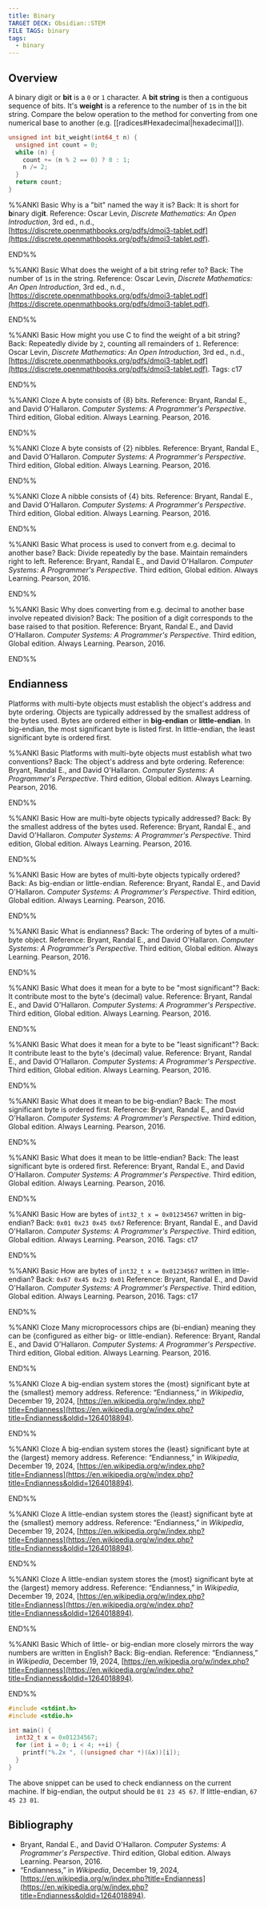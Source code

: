 ```yaml
---
title: Binary
TARGET DECK: Obsidian::STEM
FILE TAGS: binary
tags:
  - binary
---
```


## Overview

A binary digit or **bit** is a `0` or `1` character. A **bit string** is then a contiguous sequence of bits. It's **weight** is a reference to the number of `1`s in the bit string. Compare the below operation to the method for converting from one numerical base to another (e.g. [[radices#Hexadecimal|hexadecimal]]).

```c
unsigned int bit_weight(int64_t n) {
  unsigned int count = 0;
  while (n) {
    count += (n % 2 == 0) ? 0 : 1;
    n /= 2;
  }
  return count;
}
```

%%ANKI
Basic
Why is a "bit" named the way it is?
Back: It is short for **b**inary dig**it**.
Reference: Oscar Levin, *Discrete Mathematics: An Open Introduction*, 3rd ed., n.d., [https://discrete.openmathbooks.org/pdfs/dmoi3-tablet.pdf](https://discrete.openmathbooks.org/pdfs/dmoi3-tablet.pdf).
<!--ID: 1707432641557-->
END%%

%%ANKI
Basic
What does the weight of a bit string refer to?
Back: The number of `1`s in the string.
Reference: Oscar Levin, *Discrete Mathematics: An Open Introduction*, 3rd ed., n.d., [https://discrete.openmathbooks.org/pdfs/dmoi3-tablet.pdf](https://discrete.openmathbooks.org/pdfs/dmoi3-tablet.pdf).
<!--ID: 1708366788645-->
END%%

%%ANKI
Basic
How might you use C to find the weight of a bit string?
Back: Repeatedly divide by `2`, counting all remainders of `1`.
Reference: Oscar Levin, *Discrete Mathematics: An Open Introduction*, 3rd ed., n.d., [https://discrete.openmathbooks.org/pdfs/dmoi3-tablet.pdf](https://discrete.openmathbooks.org/pdfs/dmoi3-tablet.pdf).
Tags: c17
<!--ID: 1708366788648-->
END%%

%%ANKI
Cloze
A byte consists of {8} bits.
Reference: Bryant, Randal E., and David O'Hallaron. *Computer Systems: A Programmer's Perspective*. Third edition, Global edition. Always Learning. Pearson, 2016.
<!--ID: 1707432641557-->
END%%

%%ANKI
Cloze
A byte consists of {2} nibbles.
Reference: Bryant, Randal E., and David O'Hallaron. *Computer Systems: A Programmer's Perspective*. Third edition, Global edition. Always Learning. Pearson, 2016.
<!--ID: 1707432641560-->
END%%

%%ANKI
Cloze
A nibble consists of {4} bits.
Reference: Bryant, Randal E., and David O'Hallaron. *Computer Systems: A Programmer's Perspective*. Third edition, Global edition. Always Learning. Pearson, 2016.
<!--ID: 1707432641562-->
END%%

%%ANKI
Basic
What process is used to convert from e.g. decimal to another base?
Back: Divide repeatedly by the base. Maintain remainders right to left.
Reference: Bryant, Randal E., and David O'Hallaron. *Computer Systems: A Programmer's Perspective*. Third edition, Global edition. Always Learning. Pearson, 2016.
<!--ID: 1707432641591-->
END%%

%%ANKI
Basic
Why does converting from e.g. decimal to another base involve repeated division?
Back: The position of a digit corresponds to the base raised to that position.
Reference: Bryant, Randal E., and David O'Hallaron. *Computer Systems: A Programmer's Perspective*. Third edition, Global edition. Always Learning. Pearson, 2016.
<!--ID: 1707432641592-->
END%%

## Endianness

Platforms with multi-byte objects must establish the object's address and byte ordering. Objects are typically addressed by the smallest address of the bytes used. Bytes are ordered either in **big-endian** or **little-endian**. In big-endian, the most significant byte is listed first. In little-endian, the least significant byte is ordered first.

%%ANKI
Basic
Platforms with multi-byte objects must establish what two conventions?
Back: The object's address and byte ordering.
Reference: Bryant, Randal E., and David O'Hallaron. *Computer Systems: A Programmer's Perspective*. Third edition, Global edition. Always Learning. Pearson, 2016.
<!--ID: 1707661283766-->
END%%

%%ANKI
Basic
How are multi-byte objects typically addressed?
Back: By the smallest address of the bytes used.
Reference: Bryant, Randal E., and David O'Hallaron. *Computer Systems: A Programmer's Perspective*. Third edition, Global edition. Always Learning. Pearson, 2016.
<!--ID: 1707661283768-->
END%%

%%ANKI
Basic
How are bytes of multi-byte objects typically ordered?
Back: As big-endian or little-endian.
Reference: Bryant, Randal E., and David O'Hallaron. *Computer Systems: A Programmer's Perspective*. Third edition, Global edition. Always Learning. Pearson, 2016.
<!--ID: 1707661283770-->
END%%

%%ANKI
Basic
What is endianness?
Back: The ordering of bytes of a multi-byte object.
Reference: Bryant, Randal E., and David O'Hallaron. *Computer Systems: A Programmer's Perspective*. Third edition, Global edition. Always Learning. Pearson, 2016.
<!--ID: 1707661283771-->
END%%

%%ANKI
Basic
What does it mean for a byte to be "most significant"?
Back: It contribute most to the byte's (decimal) value.
Reference: Bryant, Randal E., and David O'Hallaron. *Computer Systems: A Programmer's Perspective*. Third edition, Global edition. Always Learning. Pearson, 2016.
<!--ID: 1707661283773-->
END%%

%%ANKI
Basic
What does it mean for a byte to be "least significant"?
Back: It contribute least to the byte's (decimal) value.
Reference: Bryant, Randal E., and David O'Hallaron. *Computer Systems: A Programmer's Perspective*. Third edition, Global edition. Always Learning. Pearson, 2016.
<!--ID: 1707661283774-->
END%%

%%ANKI
Basic
What does it mean to be big-endian?
Back: The most significant byte is ordered first.
Reference: Bryant, Randal E., and David O'Hallaron. *Computer Systems: A Programmer's Perspective*. Third edition, Global edition. Always Learning. Pearson, 2016.
<!--ID: 1707661283776-->
END%%

%%ANKI
Basic
What does it mean to be little-endian?
Back: The least significant byte is ordered first.
Reference: Bryant, Randal E., and David O'Hallaron. *Computer Systems: A Programmer's Perspective*. Third edition, Global edition. Always Learning. Pearson, 2016.
<!--ID: 1707661283777-->
END%%

%%ANKI
Basic
How are bytes of `int32_t x = 0x01234567` written in big-endian?
Back: `0x01 0x23 0x45 0x67`
Reference: Bryant, Randal E., and David O'Hallaron. *Computer Systems: A Programmer's Perspective*. Third edition, Global edition. Always Learning. Pearson, 2016.
Tags: c17
<!--ID: 1707661283779-->
END%%

%%ANKI
Basic
How are bytes of `int32_t x = 0x01234567` written in little-endian?
Back: `0x67 0x45 0x23 0x01`
Reference: Bryant, Randal E., and David O'Hallaron. *Computer Systems: A Programmer's Perspective*. Third edition, Global edition. Always Learning. Pearson, 2016.
Tags: c17
<!--ID: 1707661283780-->
END%%

%%ANKI
Cloze
Many microprocessors chips are {bi-endian} meaning they can be {configured as either big- or little-endian}.
Reference: Bryant, Randal E., and David O'Hallaron. *Computer Systems: A Programmer's Perspective*. Third edition, Global edition. Always Learning. Pearson, 2016.
<!--ID: 1707661283782-->
END%%

%%ANKI
Cloze
A big-endian system stores the {most} significant byte at the {smallest} memory address.
Reference: “Endianness,” in _Wikipedia_, December 19, 2024, [https://en.wikipedia.org/w/index.php?title=Endianness](https://en.wikipedia.org/w/index.php?title=Endianness&oldid=1264018894).
<!--ID: 1734664080894-->
END%%

%%ANKI
Cloze
A big-endian system stores the {least} significant byte at the {largest} memory address.
Reference: “Endianness,” in _Wikipedia_, December 19, 2024, [https://en.wikipedia.org/w/index.php?title=Endianness](https://en.wikipedia.org/w/index.php?title=Endianness&oldid=1264018894).
<!--ID: 1734664080900-->
END%%

%%ANKI
Cloze
A little-endian system stores the {least} significant byte at the {smallest} memory address.
Reference: “Endianness,” in _Wikipedia_, December 19, 2024, [https://en.wikipedia.org/w/index.php?title=Endianness](https://en.wikipedia.org/w/index.php?title=Endianness&oldid=1264018894).
<!--ID: 1734664080903-->
END%%

%%ANKI
Cloze
A little-endian system stores the {most} significant byte at the {largest} memory address.
Reference: “Endianness,” in _Wikipedia_, December 19, 2024, [https://en.wikipedia.org/w/index.php?title=Endianness](https://en.wikipedia.org/w/index.php?title=Endianness&oldid=1264018894).
<!--ID: 1734664080907-->
END%%

%%ANKI
Basic
Which of little- or big-endian more closely mirrors the way numbers are written in English?
Back: Big-endian.
Reference: “Endianness,” in _Wikipedia_, December 19, 2024, [https://en.wikipedia.org/w/index.php?title=Endianness](https://en.wikipedia.org/w/index.php?title=Endianness&oldid=1264018894).
<!--ID: 1734664080911-->
END%%

```c
#include <stdint.h>
#include <stdio.h>

int main() {
  int32_t x = 0x01234567;
  for (int i = 0; i < 4; ++i) {
    printf("%.2x ", ((unsigned char *)(&x))[i]);
  }
}
```

The above snippet can be used to check endianness on the current machine. If big-endian, the output should be `01 23 45 67`. If little-endian, `67 45 23 01`.

## Bibliography

* Bryant, Randal E., and David O'Hallaron. *Computer Systems: A Programmer's Perspective*. Third edition, Global edition. Always Learning. Pearson, 2016.
* “Endianness,” in _Wikipedia_, December 19, 2024, [https://en.wikipedia.org/w/index.php?title=Endianness](https://en.wikipedia.org/w/index.php?title=Endianness&oldid=1264018894).